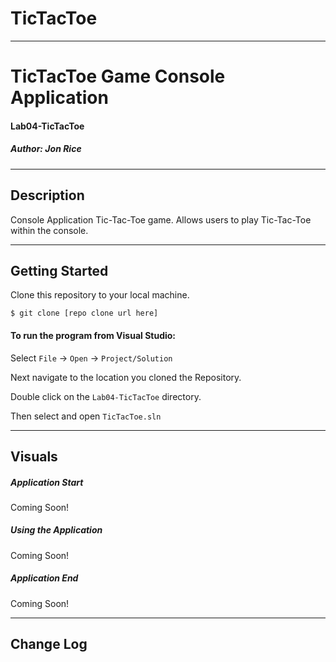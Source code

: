 # TicTacToe
------------------------------

# TicTacToe Game Console Application 
#### Lab04-TicTacToe
##### *Author: Jon Rice*

------------------------------

## Description
Console Application Tic-Tac-Toe game. Allows users to play Tic-Tac-Toe within the console. 

------------------------------

## Getting Started
Clone this repository to your local machine.
```
$ git clone [repo clone url here]
```
#### To run the program from Visual Studio:
Select ```File``` -> ```Open``` -> ```Project/Solution```

Next navigate to the location you cloned the Repository.

Double click on the ```Lab04-TicTacToe``` directory.

Then select and open ```TicTacToe.sln```

------------------------------

## Visuals

##### Application Start
Coming Soon!
##### Using the Application
Coming Soon!
##### Application End
Coming Soon!

------------------------------

## Change Log
